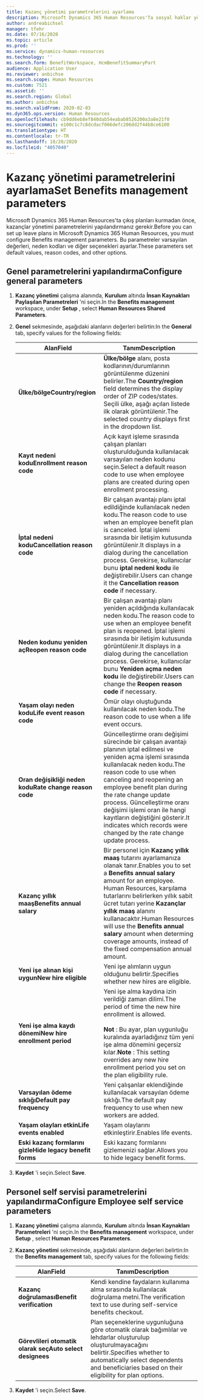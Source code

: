 ```yaml
---
title: Kazanç yönetimi parametrelerini ayarlama
description: Microsoft Dynamics 365 Human Resources'Ta sosyal haklar yönetimiyle ilgili parametreleri yapılandırın.
author: andreabichsel
manager: tfehr
ms.date: 07/16/2020
ms.topic: article
ms.prod: ''
ms.service: dynamics-human-resources
ms.technology: ''
ms.search.form: BenefitWorkspace, HcmBenefitSummaryPart
audience: Application User
ms.reviewer: anbichse
ms.search.scope: Human Resources
ms.custom: 7521
ms.assetid: ''
ms.search.region: Global
ms.author: anbichse
ms.search.validFrom: 2020-02-03
ms.dyn365.ops.version: Human Resources
ms.openlocfilehash: cb9dd6eb8ef840dab54eabab8526200a3a8e21f0
ms.sourcegitcommit: e100c1c7c8dcdacf066defc206dd2f44b8ce6100
ms.translationtype: HT
ms.contentlocale: tr-TR
ms.lasthandoff: 10/20/2020
ms.locfileid: "4057040"
---
```

# <a name="set-benefits-management-parameters"></a><span data-ttu-id="aaa5e-103">Kazanç yönetimi parametrelerini ayarlama</span><span class="sxs-lookup"><span data-stu-id="aaa5e-103">Set Benefits management parameters</span></span>

<span data-ttu-id="aaa5e-104">Microsoft Dynamics 365 Human Resources'ta çıkış planları kurmadan önce, kazançlar yönetimi parametrelerini yapılandırmanız gerekir.</span><span class="sxs-lookup"><span data-stu-id="aaa5e-104">Before you can set up leave plans in Microsoft Dynamics 365 Human Resources, you must configure Benefits management parameters.</span></span> <span data-ttu-id="aaa5e-105">Bu parametreler varsayılan değerleri, neden kodları ve diğer seçenekleri ayarlar.</span><span class="sxs-lookup"><span data-stu-id="aaa5e-105">These parameters set default values, reason codes, and other options.</span></span>

## <a name="configure-general-parameters"></a><span data-ttu-id="aaa5e-106">Genel parametrelerini yapılandırma</span><span class="sxs-lookup"><span data-stu-id="aaa5e-106">Configure general parameters</span></span>

1. <span data-ttu-id="aaa5e-107">**Kazanç yönetimi** çalışma alanında, **Kurulum** altında **İnsan Kaynakları Paylaşılan Parametreleri** 'ni seçin.</span><span class="sxs-lookup"><span data-stu-id="aaa5e-107">In the **Benefits management** workspace, under **Setup** , select **Human Resources Shared Parameters**.</span></span>

2. <span data-ttu-id="aaa5e-108">**Genel** sekmesinde, aşağıdaki alanların değerleri belirtin:</span><span class="sxs-lookup"><span data-stu-id="aaa5e-108">In the **General** tab, specify values for the following fields:</span></span>

   | <span data-ttu-id="aaa5e-109">Alan</span><span class="sxs-lookup"><span data-stu-id="aaa5e-109">Field</span></span> | <span data-ttu-id="aaa5e-110">Tanım</span><span class="sxs-lookup"><span data-stu-id="aaa5e-110">Description</span></span> |
   | --- | --- |
   | <span data-ttu-id="aaa5e-111">**Ülke/bölge**</span><span class="sxs-lookup"><span data-stu-id="aaa5e-111">**Country/region**</span></span> | <span data-ttu-id="aaa5e-112">**Ülke/bölge** alanı, posta kodlarının/durumlarının görüntülenme düzenini belirler.</span><span class="sxs-lookup"><span data-stu-id="aaa5e-112">The **Country/region** field determines the display order of ZIP codes/states.</span></span> <span data-ttu-id="aaa5e-113">Seçili ülke, aşağı açılan listede ilk olarak görüntülenir.</span><span class="sxs-lookup"><span data-stu-id="aaa5e-113">The selected country displays first in the dropdown list.</span></span> |
   | <span data-ttu-id="aaa5e-114">**Kayıt nedeni kodu**</span><span class="sxs-lookup"><span data-stu-id="aaa5e-114">**Enrollment reason code**</span></span> | <span data-ttu-id="aaa5e-115">Açık kayıt işleme sırasında çalışan planları oluşturulduğunda kullanılacak varsayılan neden kodunu seçin.</span><span class="sxs-lookup"><span data-stu-id="aaa5e-115">Select a default reason code to use when employee plans are created during open enrollment processing.</span></span> |
   | <span data-ttu-id="aaa5e-116">**İptal nedeni kodu**</span><span class="sxs-lookup"><span data-stu-id="aaa5e-116">**Cancellation reason code**</span></span> | <span data-ttu-id="aaa5e-117">Bir çalışan avantajı planı iptal edildiğinde kullanılacak neden kodu.</span><span class="sxs-lookup"><span data-stu-id="aaa5e-117">The reason code to use when an employee benefit plan is canceled.</span></span> <span data-ttu-id="aaa5e-118">İptal işlemi sırasında bir iletişim kutusunda görüntülenir.</span><span class="sxs-lookup"><span data-stu-id="aaa5e-118">It displays in a dialog during the cancellation process.</span></span> <span data-ttu-id="aaa5e-119">Gerekirse, kullanıcılar bunu **iptal nedeni kodu** ile değiştirebilir.</span><span class="sxs-lookup"><span data-stu-id="aaa5e-119">Users can change it the **Cancellation reason code** if necessary.</span></span> |
   | <span data-ttu-id="aaa5e-120">**Neden kodunu yeniden aç**</span><span class="sxs-lookup"><span data-stu-id="aaa5e-120">**Reopen reason code**</span></span> | <span data-ttu-id="aaa5e-121">Bir çalışan avantajı planı yeniden açıldığında kullanılacak neden kodu.</span><span class="sxs-lookup"><span data-stu-id="aaa5e-121">The reason code to use when an employee benefit plan is reopened.</span></span> <span data-ttu-id="aaa5e-122">İptal işlemi sırasında bir iletişim kutusunda görüntülenir.</span><span class="sxs-lookup"><span data-stu-id="aaa5e-122">It displays in a dialog during the cancellation process.</span></span> <span data-ttu-id="aaa5e-123">Gerekirse, kullanıcılar bunu **Yeniden açma neden kodu** ile değiştirebilir.</span><span class="sxs-lookup"><span data-stu-id="aaa5e-123">Users can change the **Reopen reason code** if necessary.</span></span> | 
   | <span data-ttu-id="aaa5e-124">**Yaşam olayı neden kodu**</span><span class="sxs-lookup"><span data-stu-id="aaa5e-124">**Life event reason code**</span></span> | <span data-ttu-id="aaa5e-125">Ömür olayı oluştuğunda kullanılacak neden kodu.</span><span class="sxs-lookup"><span data-stu-id="aaa5e-125">The reason code to use when a life event occurs.</span></span> |
   | <span data-ttu-id="aaa5e-126">**Oran değişikliği neden kodu**</span><span class="sxs-lookup"><span data-stu-id="aaa5e-126">**Rate change reason code**</span></span> | <span data-ttu-id="aaa5e-127">Güncelleştirme oranı değişimi sürecinde bir çalışan avantajı planının iptal edilmesi ve yeniden açma işlemi sırasında kullanılacak neden kodu.</span><span class="sxs-lookup"><span data-stu-id="aaa5e-127">The reason code to use when canceling and reopening an employee benefit plan during the rate change update process.</span></span> <span data-ttu-id="aaa5e-128">Güncelleştirme oranı değişimi işlemi oran ile hangi kayıtların değiştiğini gösterir.</span><span class="sxs-lookup"><span data-stu-id="aaa5e-128">It indicates which records were changed by the rate change update process.</span></span> |
   | <span data-ttu-id="aaa5e-129">**Kazanç yıllık maaş**</span><span class="sxs-lookup"><span data-stu-id="aaa5e-129">**Benefits annual salary**</span></span> | <span data-ttu-id="aaa5e-130">Bir personel için **Kazanç yıllık maaş** tutarını ayarlamanıza olanak tanır.</span><span class="sxs-lookup"><span data-stu-id="aaa5e-130">Enables you to set a **Benefits annual salary** amount for an employee.</span></span> <span data-ttu-id="aaa5e-131">Human Resources, karşılama tutarlarını belirlerken yıllık sabit ücret tutarı yerine **Kazançlar yıllık maaş** alanını kullanacaktır.</span><span class="sxs-lookup"><span data-stu-id="aaa5e-131">Human Resources will use the **Benefits annual salary** amount when determing coverage amounts, instead of the fixed compensation annual amount.</span></span> |
   | <span data-ttu-id="aaa5e-132">**Yeni işe alınan kişi uygun**</span><span class="sxs-lookup"><span data-stu-id="aaa5e-132">**New hire eligible**</span></span> | <span data-ttu-id="aaa5e-133">Yeni işe alımların uygun olduğunu belirtir.</span><span class="sxs-lookup"><span data-stu-id="aaa5e-133">Specifies whether new hires are eligible.</span></span> |
   | <span data-ttu-id="aaa5e-134">**Yeni işe alma kaydı dönemi**</span><span class="sxs-lookup"><span data-stu-id="aaa5e-134">**New hire enrollment period**</span></span> | <span data-ttu-id="aaa5e-135">Yeni işe alma kaydına izin verildiği zaman dilimi.</span><span class="sxs-lookup"><span data-stu-id="aaa5e-135">The period of time the new hire enrollment is allowed.</span></span></br></br><span data-ttu-id="aaa5e-136">**Not** : Bu ayar, plan uygunluğu kuralında ayarladığınız tüm yeni işe alma dönemini geçersiz kılar.</span><span class="sxs-lookup"><span data-stu-id="aaa5e-136">**Note** : This setting overrides any new hire enrollment period you set on the plan eligibility rule.</span></span> |
   | <span data-ttu-id="aaa5e-137">**Varsayılan ödeme sıklığı**</span><span class="sxs-lookup"><span data-stu-id="aaa5e-137">**Default pay frequency**</span></span> | <span data-ttu-id="aaa5e-138">Yeni çalışanlar eklendiğinde kullanılacak varsayılan ödeme sıklığı.</span><span class="sxs-lookup"><span data-stu-id="aaa5e-138">The default pay frequency to use when new workers are added.</span></span> |
   | <span data-ttu-id="aaa5e-139">**Yaşam olayları etkin**</span><span class="sxs-lookup"><span data-stu-id="aaa5e-139">**Life events enabled**</span></span> | <span data-ttu-id="aaa5e-140">Yaşam olaylarını etkinleştirir.</span><span class="sxs-lookup"><span data-stu-id="aaa5e-140">Enables life events.</span></span> |
   | <span data-ttu-id="aaa5e-141">**Eski kazanç formlarını gizle**</span><span class="sxs-lookup"><span data-stu-id="aaa5e-141">**Hide legacy benefit forms**</span></span> | <span data-ttu-id="aaa5e-142">Eski kazanç formlarını gizlemenizi sağlar.</span><span class="sxs-lookup"><span data-stu-id="aaa5e-142">Allows you to hide legacy benefit forms.</span></span> |

3. <span data-ttu-id="aaa5e-143">**Kaydet** 'i seçin.</span><span class="sxs-lookup"><span data-stu-id="aaa5e-143">Select **Save**.</span></span>

## <a name="configure-employee-self-service-parameters"></a><span data-ttu-id="aaa5e-144">Personel self servisi parametrelerini yapılandırma</span><span class="sxs-lookup"><span data-stu-id="aaa5e-144">Configure Employee self service parameters</span></span>

1. <span data-ttu-id="aaa5e-145">**Kazanç yönetimi** çalışma alanında, **Kurulum** altında **İnsan Kaynakları Parametreleri** 'ni seçin.</span><span class="sxs-lookup"><span data-stu-id="aaa5e-145">In the **Benefits management** workspace, under **Setup** , select **Human Resources Parameters**.</span></span>

2. <span data-ttu-id="aaa5e-146">**Kazanç yönetimi** sekmesinde, aşağıdaki alanların değerleri belirtin:</span><span class="sxs-lookup"><span data-stu-id="aaa5e-146">In the **Benefits management** tab, specify values for the following fields:</span></span>

   | <span data-ttu-id="aaa5e-147">Alan</span><span class="sxs-lookup"><span data-stu-id="aaa5e-147">Field</span></span> | <span data-ttu-id="aaa5e-148">Tanım</span><span class="sxs-lookup"><span data-stu-id="aaa5e-148">Description</span></span> |
   | --- | --- |
   | <span data-ttu-id="aaa5e-149">**Kazanç doğrulaması**</span><span class="sxs-lookup"><span data-stu-id="aaa5e-149">**Benefit verification**</span></span> | <span data-ttu-id="aaa5e-150">Kendi kendine faydaların kullanıma alma sırasında kullanılacak doğrulama metni.</span><span class="sxs-lookup"><span data-stu-id="aaa5e-150">The verification text to use during self-service benefits checkout.</span></span> |
   | <span data-ttu-id="aaa5e-151">**Görevlileri otomatik olarak seç**</span><span class="sxs-lookup"><span data-stu-id="aaa5e-151">**Auto select designees**</span></span> | <span data-ttu-id="aaa5e-152">Plan seçeneklerine uygunluğuna göre otomatik olarak bağımlılar ve lehdarlar oluşturulup oluşturulmayacağını belirtir.</span><span class="sxs-lookup"><span data-stu-id="aaa5e-152">Specifies whether to automatically select dependents and beneficiaries based on their eligibility for plan options.</span></span> |

3. <span data-ttu-id="aaa5e-153">**Kaydet** 'i seçin.</span><span class="sxs-lookup"><span data-stu-id="aaa5e-153">Select **Save**.</span></span>
